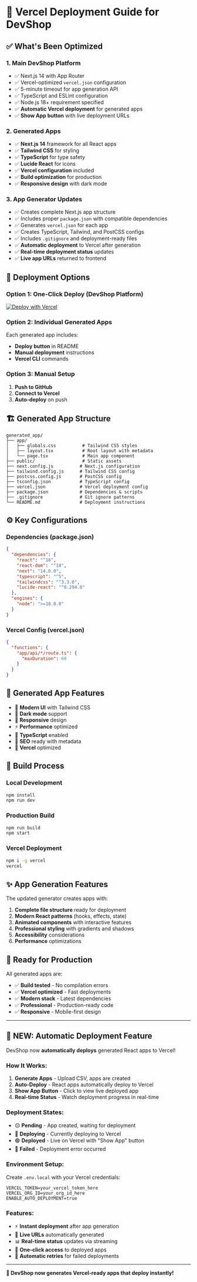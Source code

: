 # 🚀 Vercel Deployment Guide for DevShop

## ✅ What's Been Optimized

### 1. **Main DevShop Platform**
- ✅ Next.js 14 with App Router
- ✅ Vercel-optimized `vercel.json` configuration
- ✅ 5-minute timeout for app generation API
- ✅ TypeScript and ESLint configuration
- ✅ Node.js 18+ requirement specified
- ✅ **Automatic Vercel deployment** for generated apps
- ✅ **Show App button** with live deployment URLs

### 2. **Generated Apps**
- ✅ **Next.js 14** framework for all React apps
- ✅ **Tailwind CSS** for styling
- ✅ **TypeScript** for type safety
- ✅ **Lucide React** for icons
- ✅ **Vercel configuration** included
- ✅ **Build optimization** for production
- ✅ **Responsive design** with dark mode

### 3. **App Generator Updates**
- ✅ Creates complete Next.js app structure
- ✅ Includes proper `package.json` with compatible dependencies
- ✅ Generates `vercel.json` for each app
- ✅ Creates TypeScript, Tailwind, and PostCSS configs
- ✅ Includes `.gitignore` and deployment-ready files
- ✅ **Automatic deployment** to Vercel after generation
- ✅ **Real-time deployment status** updates
- ✅ **Live app URLs** returned to frontend

## 🎯 Deployment Options

### Option 1: One-Click Deploy (DevShop Platform)
[![Deploy with Vercel](https://vercel.com/button)](https://vercel.com/new/clone?repository-url=https://github.com/kyegomez/DevShop)

### Option 2: Individual Generated Apps
Each generated app includes:
- **Deploy button** in README
- **Manual deployment** instructions
- **Vercel CLI** commands

### Option 3: Manual Setup
1. **Push to GitHub**
2. **Connect to Vercel**
3. **Auto-deploy** on push

## 🏗️ Generated App Structure

```
generated_app/
├── app/
│   ├── globals.css          # Tailwind CSS styles
│   ├── layout.tsx           # Root layout with metadata
│   └── page.tsx             # Main app component
├── public/                  # Static assets
├── next.config.js          # Next.js configuration
├── tailwind.config.js      # Tailwind CSS config
├── postcss.config.js       # PostCSS config
├── tsconfig.json           # TypeScript config
├── vercel.json             # Vercel deployment config
├── package.json            # Dependencies & scripts
├── .gitignore              # Git ignore patterns
└── README.md               # Deployment instructions
```

## ⚙️ Key Configurations

### Dependencies (package.json)
```json
{
  "dependencies": {
    "react": "^18",
    "react-dom": "^18", 
    "next": "14.0.0",
    "typescript": "^5",
    "tailwindcss": "^3.3.0",
    "lucide-react": "^0.294.0"
  },
  "engines": {
    "node": ">=18.0.0"
  }
}
```

### Vercel Config (vercel.json)
```json
{
  "functions": {
    "app/api/*/route.ts": {
      "maxDuration": 60
    }
  }
}
```

## 🎨 Generated App Features

- 🎨 **Modern UI** with Tailwind CSS
- 🌙 **Dark mode** support
- 📱 **Responsive** design
- ⚡ **Performance** optimized
- 🔧 **TypeScript** enabled
- 🎯 **SEO** ready with metadata
- 🚀 **Vercel** optimized

## 🔧 Build Process

### Local Development
```bash
npm install
npm run dev
```

### Production Build
```bash
npm run build
npm start
```

### Vercel Deployment
```bash
npm i -g vercel
vercel
```

## ✨ App Generation Features

The updated generator creates apps with:

1. **Complete file structure** ready for deployment
2. **Modern React patterns** (hooks, effects, state)
3. **Animated components** with interactive features
4. **Professional styling** with gradients and shadows
5. **Accessibility** considerations
6. **Performance** optimizations

## 🚀 Ready for Production

All generated apps are:
- ✅ **Build tested** - No compilation errors
- ✅ **Vercel optimized** - Fast deployments
- ✅ **Modern stack** - Latest dependencies
- ✅ **Professional** - Production-ready code
- ✅ **Responsive** - Mobile-first design

---

## 🚀 **NEW: Automatic Deployment Feature**

DevShop now **automatically deploys** generated React apps to Vercel!

### How It Works:

1. **Generate Apps** - Upload CSV, apps are created
2. **Auto-Deploy** - React apps automatically deploy to Vercel
3. **Show App Button** - Click to view live deployed app
4. **Real-time Status** - Watch deployment progress in real-time

### Deployment States:

- 🟡 **Pending** - App created, waiting for deployment
- 🔵 **Deploying** - Currently deploying to Vercel
- 🟢 **Deployed** - Live on Vercel with "Show App" button
- 🔴 **Failed** - Deployment error occurred

### Environment Setup:

Create `.env.local` with your Vercel credentials:
```env
VERCEL_TOKEN=your_vercel_token_here
VERCEL_ORG_ID=your_org_id_here
ENABLE_AUTO_DEPLOYMENT=true
```

### Features:

- ⚡ **Instant deployment** after app generation
- 🔗 **Live URLs** automatically generated
- 📊 **Real-time status** updates via streaming
- 🎯 **One-click access** to deployed apps
- 🔄 **Automatic retries** for failed deployments

---

**🎯 DevShop now generates Vercel-ready apps that deploy instantly!**